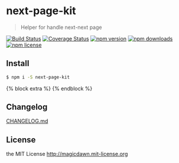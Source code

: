 <!-- AUTO_GENERATED_UNTOUCHED_FLAG -->

# next-page-kit

> Helper for handle next-next page

[![Build Status](https://img.shields.io/travis/magicdawn/next-page-kit.svg?style=flat-square)](https://travis-ci.org/magicdawn/next-page-kit)
[![Coverage Status](https://img.shields.io/codecov/c/github/magicdawn/next-page-kit.svg?style=flat-square)](https://codecov.io/gh/magicdawn/next-page-kit)
[![npm version](https://img.shields.io/npm/v/next-page-kit.svg?style=flat-square)](https://www.npmjs.com/package/next-page-kit)
[![npm downloads](https://img.shields.io/npm/dm/next-page-kit.svg?style=flat-square)](https://www.npmjs.com/package/next-page-kit)
[![npm license](https://img.shields.io/npm/l/next-page-kit.svg?style=flat-square)](http://magicdawn.mit-license.org)

## Install

```sh
$ npm i -S next-page-kit
```


{% block extra %}
{% endblock %}


## Changelog

[CHANGELOG.md](CHANGELOG.md)

## License

the MIT License http://magicdawn.mit-license.org
